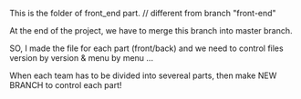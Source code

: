 This is the folder of front_end part.
// different from branch "front-end"

At the end of the project,
we have to merge this branch into master branch.

SO, I made the file for each part (front/back)
and we need to control files
version by version & menu by menu ...

When each team has to be divided into severeal parts,
then make NEW BRANCH to control each part!
